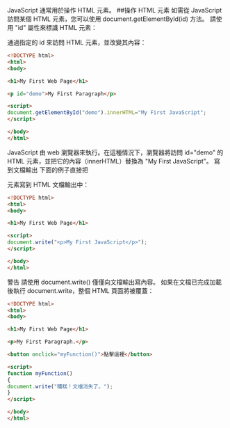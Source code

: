 JavaScript 通常用於操作 HTML 元素。
##操作 HTML 元素
如需從 JavaScript 訪問某個 HTML 元素，您可以使用 document.getElementById(id) 方法。
請使用 "id" 屬性來標識 HTML 元素：

通過指定的 id 來訪問 HTML 元素，並改變其內容：
```html
<!DOCTYPE html>
<html>
<body>

<h1>My First Web Page</h1>

<p id="demo">My First Paragraph</p>

<script>
document.getElementById("demo").innerHTML="My First JavaScript";
</script>

</body>
</html>
```
JavaScript 由 web 瀏覽器來執行。在這種情況下，瀏覽器將訪問 id="demo" 的 HTML 元素，並把它的內容（innerHTML）替換為 "My First JavaScript"。
寫到文檔輸出
下面的例子直接把 <p> 元素寫到 HTML 文檔輸出中：
```html
<!DOCTYPE html>
<html>
<body>

<h1>My First Web Page</h1>

<script>
document.write("<p>My First JavaScript</p>");
</script>

</body>
</html>
```
警告
請使用 document.write() 僅僅向文檔輸出寫內容。
如果在文檔已完成加載後執行 document.write，整個 HTML 頁面將被覆蓋：
```html
<!DOCTYPE html>
<html>
<body>

<h1>My First Web Page</h1>

<p>My First Paragraph.</p>

<button onclick="myFunction()">點擊這裡</button>

<script>
function myFunction()
{
document.write("糟糕！文檔消失了。");
}
</script>

</body>
</html>
```
